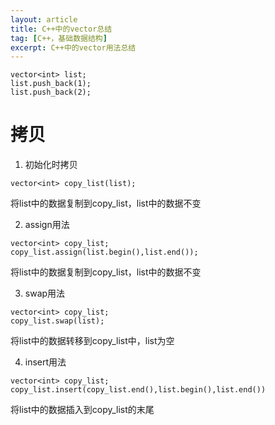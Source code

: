 ```yaml
---
layout: article
title: C++中的vector总结
tag: [C++，基础数据结构]
excerpt: C++中的vector用法总结
---
```


```
vector<int> list;
list.push_back(1);
list.push_back(2);
```

# 拷贝
1. 初始化时拷贝
```
vector<int> copy_list(list);
```
将list中的数据复制到copy_list，list中的数据不变

2. assign用法
```
vector<int> copy_list;
copy_list.assign(list.begin(),list.end());
```
将list中的数据复制到copy_list，list中的数据不变

3. swap用法
```
vector<int> copy_list;
copy_list.swap(list);
```
将list中的数据转移到copy_list中，list为空

4. insert用法
```
vector<int> copy_list;
copy_list.insert(copy_list.end(),list.begin(),list.end())
```
将list中的数据插入到copy_list的末尾
